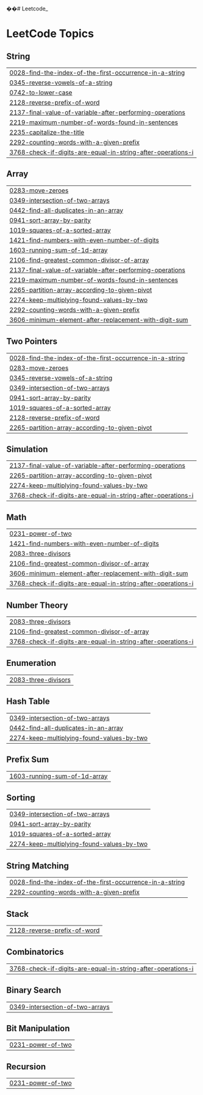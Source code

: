 ��#   L e e t c o d e _  
 
<!---LeetCode Topics Start-->
# LeetCode Topics
## String
|  |
| ------- |
| [0028-find-the-index-of-the-first-occurrence-in-a-string](https://github.com/KHAIRUNNEESA-K/Leetcode_/tree/master/0028-find-the-index-of-the-first-occurrence-in-a-string) |
| [0345-reverse-vowels-of-a-string](https://github.com/KHAIRUNNEESA-K/Leetcode_/tree/master/0345-reverse-vowels-of-a-string) |
| [0742-to-lower-case](https://github.com/KHAIRUNNEESA-K/Leetcode_/tree/master/0742-to-lower-case) |
| [2128-reverse-prefix-of-word](https://github.com/KHAIRUNNEESA-K/Leetcode_/tree/master/2128-reverse-prefix-of-word) |
| [2137-final-value-of-variable-after-performing-operations](https://github.com/KHAIRUNNEESA-K/Leetcode_/tree/master/2137-final-value-of-variable-after-performing-operations) |
| [2219-maximum-number-of-words-found-in-sentences](https://github.com/KHAIRUNNEESA-K/Leetcode_/tree/master/2219-maximum-number-of-words-found-in-sentences) |
| [2235-capitalize-the-title](https://github.com/KHAIRUNNEESA-K/Leetcode_/tree/master/2235-capitalize-the-title) |
| [2292-counting-words-with-a-given-prefix](https://github.com/KHAIRUNNEESA-K/Leetcode_/tree/master/2292-counting-words-with-a-given-prefix) |
| [3768-check-if-digits-are-equal-in-string-after-operations-i](https://github.com/KHAIRUNNEESA-K/Leetcode_/tree/master/3768-check-if-digits-are-equal-in-string-after-operations-i) |
## Array
|  |
| ------- |
| [0283-move-zeroes](https://github.com/KHAIRUNNEESA-K/Leetcode_/tree/master/0283-move-zeroes) |
| [0349-intersection-of-two-arrays](https://github.com/KHAIRUNNEESA-K/Leetcode_/tree/master/0349-intersection-of-two-arrays) |
| [0442-find-all-duplicates-in-an-array](https://github.com/KHAIRUNNEESA-K/Leetcode_/tree/master/0442-find-all-duplicates-in-an-array) |
| [0941-sort-array-by-parity](https://github.com/KHAIRUNNEESA-K/Leetcode_/tree/master/0941-sort-array-by-parity) |
| [1019-squares-of-a-sorted-array](https://github.com/KHAIRUNNEESA-K/Leetcode_/tree/master/1019-squares-of-a-sorted-array) |
| [1421-find-numbers-with-even-number-of-digits](https://github.com/KHAIRUNNEESA-K/Leetcode_/tree/master/1421-find-numbers-with-even-number-of-digits) |
| [1603-running-sum-of-1d-array](https://github.com/KHAIRUNNEESA-K/Leetcode_/tree/master/1603-running-sum-of-1d-array) |
| [2106-find-greatest-common-divisor-of-array](https://github.com/KHAIRUNNEESA-K/Leetcode_/tree/master/2106-find-greatest-common-divisor-of-array) |
| [2137-final-value-of-variable-after-performing-operations](https://github.com/KHAIRUNNEESA-K/Leetcode_/tree/master/2137-final-value-of-variable-after-performing-operations) |
| [2219-maximum-number-of-words-found-in-sentences](https://github.com/KHAIRUNNEESA-K/Leetcode_/tree/master/2219-maximum-number-of-words-found-in-sentences) |
| [2265-partition-array-according-to-given-pivot](https://github.com/KHAIRUNNEESA-K/Leetcode_/tree/master/2265-partition-array-according-to-given-pivot) |
| [2274-keep-multiplying-found-values-by-two](https://github.com/KHAIRUNNEESA-K/Leetcode_/tree/master/2274-keep-multiplying-found-values-by-two) |
| [2292-counting-words-with-a-given-prefix](https://github.com/KHAIRUNNEESA-K/Leetcode_/tree/master/2292-counting-words-with-a-given-prefix) |
| [3606-minimum-element-after-replacement-with-digit-sum](https://github.com/KHAIRUNNEESA-K/Leetcode_/tree/master/3606-minimum-element-after-replacement-with-digit-sum) |
## Two Pointers
|  |
| ------- |
| [0028-find-the-index-of-the-first-occurrence-in-a-string](https://github.com/KHAIRUNNEESA-K/Leetcode_/tree/master/0028-find-the-index-of-the-first-occurrence-in-a-string) |
| [0283-move-zeroes](https://github.com/KHAIRUNNEESA-K/Leetcode_/tree/master/0283-move-zeroes) |
| [0345-reverse-vowels-of-a-string](https://github.com/KHAIRUNNEESA-K/Leetcode_/tree/master/0345-reverse-vowels-of-a-string) |
| [0349-intersection-of-two-arrays](https://github.com/KHAIRUNNEESA-K/Leetcode_/tree/master/0349-intersection-of-two-arrays) |
| [0941-sort-array-by-parity](https://github.com/KHAIRUNNEESA-K/Leetcode_/tree/master/0941-sort-array-by-parity) |
| [1019-squares-of-a-sorted-array](https://github.com/KHAIRUNNEESA-K/Leetcode_/tree/master/1019-squares-of-a-sorted-array) |
| [2128-reverse-prefix-of-word](https://github.com/KHAIRUNNEESA-K/Leetcode_/tree/master/2128-reverse-prefix-of-word) |
| [2265-partition-array-according-to-given-pivot](https://github.com/KHAIRUNNEESA-K/Leetcode_/tree/master/2265-partition-array-according-to-given-pivot) |
## Simulation
|  |
| ------- |
| [2137-final-value-of-variable-after-performing-operations](https://github.com/KHAIRUNNEESA-K/Leetcode_/tree/master/2137-final-value-of-variable-after-performing-operations) |
| [2265-partition-array-according-to-given-pivot](https://github.com/KHAIRUNNEESA-K/Leetcode_/tree/master/2265-partition-array-according-to-given-pivot) |
| [2274-keep-multiplying-found-values-by-two](https://github.com/KHAIRUNNEESA-K/Leetcode_/tree/master/2274-keep-multiplying-found-values-by-two) |
| [3768-check-if-digits-are-equal-in-string-after-operations-i](https://github.com/KHAIRUNNEESA-K/Leetcode_/tree/master/3768-check-if-digits-are-equal-in-string-after-operations-i) |
## Math
|  |
| ------- |
| [0231-power-of-two](https://github.com/KHAIRUNNEESA-K/Leetcode_/tree/master/0231-power-of-two) |
| [1421-find-numbers-with-even-number-of-digits](https://github.com/KHAIRUNNEESA-K/Leetcode_/tree/master/1421-find-numbers-with-even-number-of-digits) |
| [2083-three-divisors](https://github.com/KHAIRUNNEESA-K/Leetcode_/tree/master/2083-three-divisors) |
| [2106-find-greatest-common-divisor-of-array](https://github.com/KHAIRUNNEESA-K/Leetcode_/tree/master/2106-find-greatest-common-divisor-of-array) |
| [3606-minimum-element-after-replacement-with-digit-sum](https://github.com/KHAIRUNNEESA-K/Leetcode_/tree/master/3606-minimum-element-after-replacement-with-digit-sum) |
| [3768-check-if-digits-are-equal-in-string-after-operations-i](https://github.com/KHAIRUNNEESA-K/Leetcode_/tree/master/3768-check-if-digits-are-equal-in-string-after-operations-i) |
## Number Theory
|  |
| ------- |
| [2083-three-divisors](https://github.com/KHAIRUNNEESA-K/Leetcode_/tree/master/2083-three-divisors) |
| [2106-find-greatest-common-divisor-of-array](https://github.com/KHAIRUNNEESA-K/Leetcode_/tree/master/2106-find-greatest-common-divisor-of-array) |
| [3768-check-if-digits-are-equal-in-string-after-operations-i](https://github.com/KHAIRUNNEESA-K/Leetcode_/tree/master/3768-check-if-digits-are-equal-in-string-after-operations-i) |
## Enumeration
|  |
| ------- |
| [2083-three-divisors](https://github.com/KHAIRUNNEESA-K/Leetcode_/tree/master/2083-three-divisors) |
## Hash Table
|  |
| ------- |
| [0349-intersection-of-two-arrays](https://github.com/KHAIRUNNEESA-K/Leetcode_/tree/master/0349-intersection-of-two-arrays) |
| [0442-find-all-duplicates-in-an-array](https://github.com/KHAIRUNNEESA-K/Leetcode_/tree/master/0442-find-all-duplicates-in-an-array) |
| [2274-keep-multiplying-found-values-by-two](https://github.com/KHAIRUNNEESA-K/Leetcode_/tree/master/2274-keep-multiplying-found-values-by-two) |
## Prefix Sum
|  |
| ------- |
| [1603-running-sum-of-1d-array](https://github.com/KHAIRUNNEESA-K/Leetcode_/tree/master/1603-running-sum-of-1d-array) |
## Sorting
|  |
| ------- |
| [0349-intersection-of-two-arrays](https://github.com/KHAIRUNNEESA-K/Leetcode_/tree/master/0349-intersection-of-two-arrays) |
| [0941-sort-array-by-parity](https://github.com/KHAIRUNNEESA-K/Leetcode_/tree/master/0941-sort-array-by-parity) |
| [1019-squares-of-a-sorted-array](https://github.com/KHAIRUNNEESA-K/Leetcode_/tree/master/1019-squares-of-a-sorted-array) |
| [2274-keep-multiplying-found-values-by-two](https://github.com/KHAIRUNNEESA-K/Leetcode_/tree/master/2274-keep-multiplying-found-values-by-two) |
## String Matching
|  |
| ------- |
| [0028-find-the-index-of-the-first-occurrence-in-a-string](https://github.com/KHAIRUNNEESA-K/Leetcode_/tree/master/0028-find-the-index-of-the-first-occurrence-in-a-string) |
| [2292-counting-words-with-a-given-prefix](https://github.com/KHAIRUNNEESA-K/Leetcode_/tree/master/2292-counting-words-with-a-given-prefix) |
## Stack
|  |
| ------- |
| [2128-reverse-prefix-of-word](https://github.com/KHAIRUNNEESA-K/Leetcode_/tree/master/2128-reverse-prefix-of-word) |
## Combinatorics
|  |
| ------- |
| [3768-check-if-digits-are-equal-in-string-after-operations-i](https://github.com/KHAIRUNNEESA-K/Leetcode_/tree/master/3768-check-if-digits-are-equal-in-string-after-operations-i) |
## Binary Search
|  |
| ------- |
| [0349-intersection-of-two-arrays](https://github.com/KHAIRUNNEESA-K/Leetcode_/tree/master/0349-intersection-of-two-arrays) |
## Bit Manipulation
|  |
| ------- |
| [0231-power-of-two](https://github.com/KHAIRUNNEESA-K/Leetcode_/tree/master/0231-power-of-two) |
## Recursion
|  |
| ------- |
| [0231-power-of-two](https://github.com/KHAIRUNNEESA-K/Leetcode_/tree/master/0231-power-of-two) |
<!---LeetCode Topics End-->